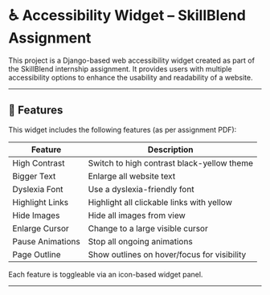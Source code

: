 # ♿ Accessibility Widget – SkillBlend Assignment

This project is a Django-based web accessibility widget created as part of the SkillBlend internship assignment. It provides users with multiple accessibility options to enhance the usability and readability of a website.

---

## 🔧 Features

This widget includes the following features (as per assignment PDF):

| Feature              | Description                                     |
|----------------------|-------------------------------------------------|
| High Contrast         | Switch to high contrast black-yellow theme      |
| Bigger Text           | Enlarge all website text                        |
| Dyslexia Font         | Use a dyslexia-friendly font                    |
| Highlight Links       | Highlight all clickable links with yellow      |
| Hide Images           | Hide all images from view                      |
| Enlarge Cursor        | Change to a large visible cursor               |
| Pause Animations      | Stop all ongoing animations                    |
| Page Outline          | Show outlines on hover/focus for visibility    |

Each feature is toggleable via an icon-based widget panel.

---
